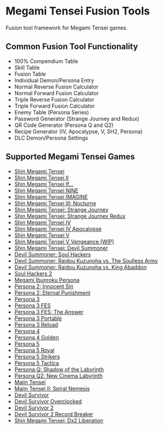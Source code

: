 # Megami Tensei Fusion Tools

Fusion tool framework for Megami Tensei games.

## Common Fusion Tool Functionality

* 100% Compendium Table
* Skill Table
* Fusion Table
* Individual Demon/Persona Entry
* Normal Reverse Fusion Calculator
* Normal Forward Fusion Calculator
* Triple Reverse Fusion Calculator
* Triple Forward Fusion Calculator
* Enemy Table (Persona Series)
* Password Generator (Strange Journey and Redux)
* QR Code Generator (Persona Q and Q2)
* Recipe Generator (IV, Apocalypse, V, SH2, Persona)
* DLC Demon/Persona Settings

## Supported Megami Tensei Games

* [Shin Megami Tensei](https://aqiu384.github.io/megaten-fusion-tool/smt1/demons)
* [Shin Megami Tensei II](https://aqiu384.github.io/megaten-fusion-tool/smt2/demons)
* [Shin Megami Tensei If...](https://aqiu384.github.io/megaten-fusion-tool/smtif/demons)
* [Shin Megami Tensei NINE](https://aqiu384.github.io/megaten-fusion-tool/smt9/demons)
* [Shin Megami Tensei IMAGINE](https://aqiu384.github.io/megaten-fusion-tool/smtim/demons)
* [Shin Megami Tensei III: Nocturne](https://aqiu384.github.io/megaten-fusion-tool/smt3/demons)
* [Shin Megami Tensei: Strange Journey](https://aqiu384.github.io/megaten-fusion-tool/smtsj/demons)
* [Shin Megami Tensei: Strange Journey Redux](https://aqiu384.github.io/megaten-fusion-tool/smtdsj/demons)
* [Shin Megami Tensei IV](https://aqiu384.github.io/megaten-fusion-tool/smt4/demons)
* [Shin Megami Tensei IV Apocalypse](https://aqiu384.github.io/megaten-fusion-tool/smt4f/demons)
* [Shin Megami Tensei V](https://aqiu384.github.io/megaten-fusion-tool/smt5/demons)
* [Shin Megami Tensei V Vengeance (WIP)](https://aqiu384.github.io/megaten-fusion-tool/smt5v/demons)
* [Shin Megami Tensei: Devil Summoner](https://aqiu384.github.io/megaten-fusion-tool/dsum/demons)
* [Devil Summoner: Soul Hackers](https://aqiu384.github.io/megaten-fusion-tool/dssh/demons)
* [Devil Summoner: Raidou Kuzunoha vs. The Soulless Army](https://aqiu384.github.io/megaten-fusion-tool/krch/demons)
* [Devil Summoner: Raidou Kuzunoha vs. King Abaddon](https://aqiu384.github.io/megaten-fusion-tool/krao/demons)
* [Soul Hackers 2](https://aqiu384.github.io/megaten-fusion-tool/sh2/demons)
* [Megami Ibunroku Persona](https://aqiu384.github.io/megaten-fusion-tool/p1/personas)
* [Persona 2: Innocent Sin](https://aqiu384.github.io/megaten-fusion-tool/p2t/personas)
* [Persona 2: Eternal Punishment](https://aqiu384.github.io/megaten-fusion-tool/p2b/personas)
* [Persona 3](https://aqiu384.github.io/megaten-fusion-tool/p3/personas)
* [Persona 3 FES](https://aqiu384.github.io/megaten-fusion-tool/p3f/personas)
* [Persona 3 FES: The Answer](https://aqiu384.github.io/megaten-fusion-tool/p3a/personas)
* [Persona 3 Portable](https://aqiu384.github.io/megaten-fusion-tool/p3p/personas)
* [Persona 3 Reload](https://aqiu384.github.io/megaten-fusion-tool/p3r/personas)
* [Persona 4](https://aqiu384.github.io/megaten-fusion-tool/p4/personas)
* [Persona 4 Golden](https://aqiu384.github.io/megaten-fusion-tool/p4g/personas)
* [Persona 5](https://aqiu384.github.io/megaten-fusion-tool/p5/personas)
* [Persona 5 Royal](https://aqiu384.github.io/megaten-fusion-tool/p5r/personas)
* [Persona 5 Strikers](https://aqiu384.github.io/megaten-fusion-tool/p5s/personas)
* [Persona 5 Tactica](https://aqiu384.github.io/megaten-fusion-tool/p5t/personas)
* [Persona Q: Shadow of the Labyrinth](https://aqiu384.github.io/megaten-fusion-tool/pq/personas)
* [Persona Q2: New Cinema Labyrinth](https://aqiu384.github.io/megaten-fusion-tool/pq2/personas)
* [Majin Tensei](https://aqiu384.github.io/megaten-fusion-tool/mjn1/demons)
* [Majin Tensei II: Spiral Nemesis](https://aqiu384.github.io/megaten-fusion-tool/mjn2/demons)
* [Devil Survivor](https://aqiu384.github.io/megaten-fusion-tool/ds1/demons)
* [Devil Survivor Overclocked](https://aqiu384.github.io/megaten-fusion-tool/dso/demons)
* [Devil Survivor 2](https://aqiu384.github.io/megaten-fusion-tool/ds2/demons)
* [Devil Survivor 2 Record Breaker](https://aqiu384.github.io/megaten-fusion-tool/ds2br/demons)
* [Shin Megami Tensei: Dx2 Liberation](https://aqiu384.github.io/megaten-fusion-tool/dx2/demons)
